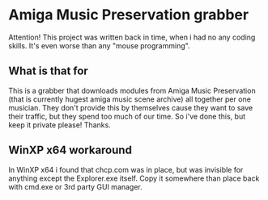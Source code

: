 Amiga Music Preservation grabber
================================

Attention! This project was written back in time, when i had no any coding skills. It's even worse than any "mouse programming".

What is that for
----------------
This is a grabber that downloads modules from Amiga Music Preservation (that is currently hugest amiga music scene archive) all together per one musician. They don't provide this by themselves cause they want to save their traffic, but they spend too much of our time. So i've done this, but keep it private please! Thanks.

WinXP x64 workaround
--------------------
In WinXP x64 i found that chcp.com was in place, but was invisible
for anything except the Explorer.exe itself. Copy it somewhere than
place back with cmd.exe or 3rd party GUI manager.
